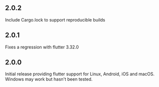 ## 2.0.2

Include Cargo.lock to support reproducible builds

## 2.0.1

Fixes a regression with flutter 3.32.0

## 2.0.0

Initial release providing flutter support for Linux, Android, iOS and macOS.
Windows may work but hasn't been tested.
